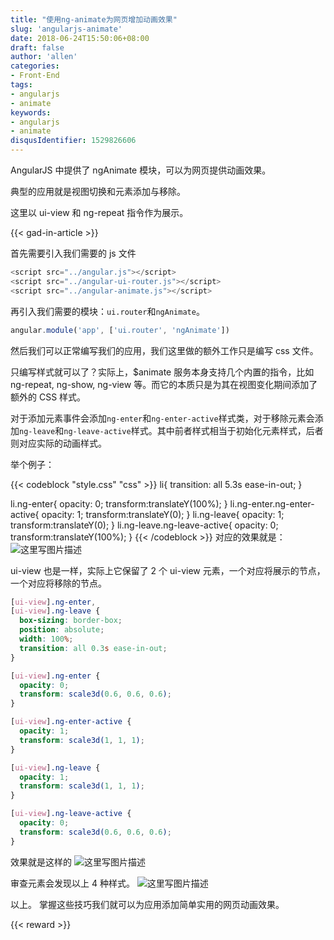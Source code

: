 ```yaml
---
title: "使用ng-animate为网页增加动画效果"
slug: 'angularjs-animate'
date: 2018-06-24T15:50:06+08:00
draft: false
author: 'allen'
categories:
- Front-End
tags:
- angularjs
- animate
keywords:
- angularjs
- animate
disqusIdentifier: 1529826606
---
```


AngularJS 中提供了 ngAnimate 模块，可以为网页提供动画效果。

典型的应用就是视图切换和元素添加与移除。

这里以 ui-view 和 ng-repeat 指令作为展示。

<!--more-->

{{< gad-in-article >}}

首先需要引入我们需要的 js 文件

```js
<script src="../angular.js"></script>
<script src="../angular-ui-router.js"></script>
<script src="../angular-animate.js"></script>
```

再引入我们需要的模块：`ui.router`和`ngAnimate`。

```js
angular.module('app', ['ui.router', 'ngAnimate'])
```

然后我们可以正常编写我们的应用，我们这里做的额外工作只是编写 css 文件。

只编写样式就可以了？实际上，$animate 服务本身支持几个内置的指令，比如 ng-repeat, ng-show, ng-view 等。而它的本质只是为其在视图变化期间添加了额外的 CSS 样式。

对于添加元素事件会添加`ng-enter`和`ng-enter-active`样式类，对于移除元素会添加`ng-leave`和`ng-leave-active`样式。其中前者样式相当于初始化元素样式，后者则对应实际的动画样式。

举个例子：

{{< codeblock "style.css" "css" >}}
li{
transition: all 5.3s ease-in-out;
}

li.ng-enter{
opacity: 0;
transform:translateY(100%);
}
li.ng-enter.ng-enter-active{
opacity: 1;
transform:translateY(0);
}
li.ng-leave{
opacity: 1;
transform:translateY(0);
}
li.ng-leave.ng-leave-active{
opacity: 0;
transform:translateY(100%);
}
{{< /codeblock >}}
对应的效果就是：
![这里写图片描述](/images/201806/1.gif)

ui-view 也是一样，实际上它保留了 2 个 ui-view 元素，一个对应将展示的节点，一个对应将移除的节点。

```css
[ui-view].ng-enter,
[ui-view].ng-leave {
  box-sizing: border-box;
  position: absolute;
  width: 100%;
  transition: all 0.3s ease-in-out;
}

[ui-view].ng-enter {
  opacity: 0;
  transform: scale3d(0.6, 0.6, 0.6);
}

[ui-view].ng-enter-active {
  opacity: 1;
  transform: scale3d(1, 1, 1);
}

[ui-view].ng-leave {
  opacity: 1;
  transform: scale3d(1, 1, 1);
}

[ui-view].ng-leave-active {
  opacity: 0;
  transform: scale3d(0.6, 0.6, 0.6);
}
```

效果就是这样的
![这里写图片描述](/images/201806/2.gif)

审查元素会发现以上 4 种样式。
![这里写图片描述](/images/201806/3.png)

以上。
掌握这些技巧我们就可以为应用添加简单实用的网页动画效果。

{{< reward >}}
